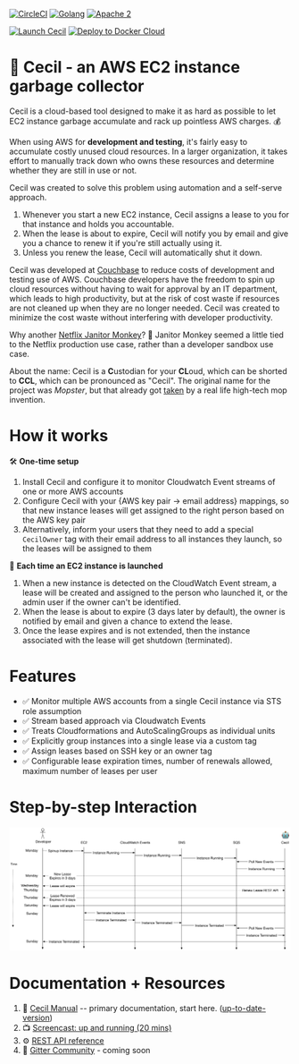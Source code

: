 [![CircleCI](https://circleci.com/gh/tleyden/cecil.svg?style=svg&circle-token=95a33d3c7729a0423eb4acdf306a8ebf398647d3)](https://circleci.com/gh/tleyden/cecil) [![Golang](https://img.shields.io/badge/Go-1.8-brightgreen.svg)](https://golang.org/) [![Apache 2](https://img.shields.io/badge/license-Apache%202-blue.svg )](https://www.apache.org/licenses/LICENSE-2.0) 

[![Launch Cecil](https://s3.amazonaws.com/cloudformation-examples/cloudformation-launch-stack.png)](https://console.aws.amazon.com/cloudformation/home?region=us-east-1#/stacks/new?stackName=CecilRootStack&templateURL=http://tleyden-misc.s3.amazonaws.com/cecil/cecil-root.template) [![Deploy to Docker Cloud](https://files.cloud.docker.com/images/deploy-to-dockercloud.svg)](https://cloud.docker.com/stack/deploy/?repo=https://github.com/tleyden/cecil) 


# 🤖 Cecil - an AWS EC2 instance garbage collector

Cecil is a cloud-based tool designed to make it as hard as possible to let EC2 instance garbage accumulate and rack up pointless AWS charges. 💰

When using AWS for **development and testing**, it's fairly easy to accumulate costly unused cloud resources.  In a larger organization, it takes effort to manually track down who owns these resources and determine whether they are still in use or not.

Cecil was created to solve this problem using automation and a self-serve approach.

1. Whenever you start a new EC2 instance, Cecil assigns a lease to you for that instance and holds you accountable.
1. When the lease is about to expire, Cecil will notify you by email and give you a chance to renew it if you're still actually using it.
1. Unless you renew the lease, Cecil will automatically shut it down.

Cecil was developed at [Couchbase](http://www.couchbase.com) to reduce costs of development and testing use of AWS.  Couchbase developers have the freedom to spin up cloud resources without having to wait for approval by an IT department, which leads to high productivity, but at the risk of cost waste if resources are not cleaned up when they are no longer needed.  Cecil was created to minimize the cost waste without interfering with developer productivity.

Why another [Netflix Janitor Monkey](https://github.com/Netflix/SimianArmy/wiki/Janitor-Home)? 🙈 Janitor Monkey seemed a little tied to the Netflix production use case, rather than a developer sandbox use case.

About the name: Cecil is a **C**ustodian for your **CL**oud, which can be shorted to **CCL**, which can be pronounced as "Cecil".  The original name for the project was *Mopster*, but that already got [taken](https://www.youtube.com/watch?v=SoYt_CNqE1g) by a real life high-tech mop invention.

# How it works

🛠 **One-time setup**

1. Install Cecil and configure it to monitor Cloudwatch Event streams of one or more AWS accounts
1. Configure Cecil with your {AWS key pair -> email address} mappings, so that new instance leases will get assigned to the right person based on the AWS key pair
1. Alternatively, inform your users that they need to add a special `CecilOwner` tag with their email address to all instances they launch, so the leases will be assigned to them

🚀 **Each time an EC2 instance is launched**

1. When a new instance is detected on the CloudWatch Event stream, a lease will be created and assigned to the person who launched it, or the admin user if the owner can't be identified.
1. When the lease is about to expire (3 days later by default), the owner is notified by email and given a chance to extend the lease.
1. Once the lease expires and is not extended, then the instance associated with the lease will get shutdown (terminated).

# Features

* ✅ Monitor multiple AWS accounts from a single Cecil instance via STS role assumption
* ✅ Stream based approach via Cloudwatch Events
* ✅ Treats Cloudformations and AutoScalingGroups as individual units
* ✅ Explicitly group instances into a single lease via a custom tag
* ✅ Assign leases based on SSH key or an owner tag
* ✅ Configurable lease expiration times, number of renewals allowed, maximum number of leases per user

# Step-by-step Interaction

![](docs/architecture-flowcharts/interaction-diagram.png)

# Documentation + Resources

1. 📓 [Cecil Manual](http://tleyden-misc.s3.amazonaws.com/cecil/index.html) -- primary documentation, start here.  ([up-to-date-version](docs/index.asciidoc))
1. 📺 [Screencast: up and running (20 mins)](http://tleyden-misc.s3.amazonaws.com/cecil/CecilScreencastHD.mp4)
1. ⚙ [REST API reference](http://petstore.swagger.io/?url=https://gist.githubusercontent.com/tleyden/274e0605cb530deaf0c2c97f55644b00/raw/bdff0dccefee214f3ba588b0d49f8c70b52e9ada/cecil-api.yaml)
1. 📰 [Gitter Community](https://gitter.im/tleyden/cecil) - coming soon






